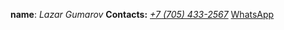 **name**: *Lazar Gumarov*
**Contacts:** [*+7 (705) 433-2567*](tel:77054332567) [WhatsApp](https://wa.me/77054332567?text=HifromGitHubCV)

